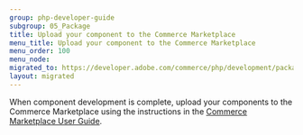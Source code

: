 ```yaml
---
group: php-developer-guide
subgroup: 05_Package
title: Upload your component to the Commerce Marketplace
menu_title: Upload your component to the Commerce Marketplace
menu_order: 100
menu_node:
migrated_to: https://developer.adobe.com/commerce/php/development/package/distribute-component/
layout: migrated
---
```


When component development is complete, upload your components to the Commerce Marketplace using the instructions in the [Commerce Marketplace User Guide](http://docs.magento.com/marketplace/user_guide/getting-started.html).
